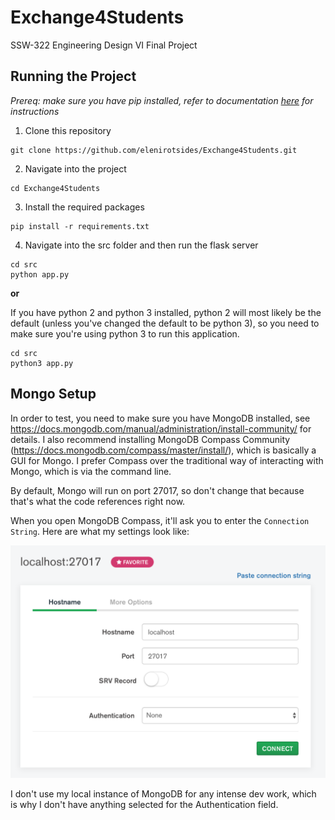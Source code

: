 # Exchange4Students

SSW-322 Engineering Design VI Final Project

## Running the Project

_Prereq: make sure you have pip installed, refer to documentation [here](https://pypi.org/project/pip/) for instructions_

1. Clone this repository

```
git clone https://github.com/elenirotsides/Exchange4Students.git
```

2. Navigate into the project

```
cd Exchange4Students
```

3. Install the required packages

```
pip install -r requirements.txt
```

4. Navigate into the src folder and then run the flask server

```
cd src
python app.py
```

**or**

If you have python 2 and python 3 installed, python 2 will most likely be the default (unless you've changed the default to be python 3), so you need to make sure you're using python 3 to run this application.

```
cd src
python3 app.py
```

## Mongo Setup

In order to test, you need to make sure you have MongoDB installed, see https://docs.mongodb.com/manual/administration/install-community/ for details. I also recommend installing MongoDB Compass Community (https://docs.mongodb.com/compass/master/install/), which is basically a GUI for Mongo. I prefer Compass over the traditional way of interacting with Mongo, which is via the command line.

By default, Mongo will run on port 27017, so don't change that because that's what the code references right now.

When you open MongoDB Compass, it'll ask you to enter the `Connection String`. Here are what my settings look like:

![Mongo settings](mongo.png)

I don't use my local instance of MongoDB for any intense dev work, which is why I don't have anything selected for the Authentication field.
